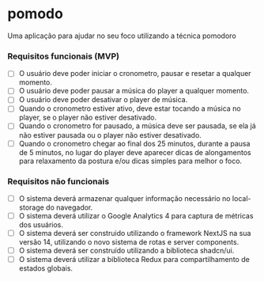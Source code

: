 # pomodo
Uma aplicação para ajudar no seu foco utilizando a técnica pomodoro

### Requisitos funcionais (MVP)
- [ ] O usuário deve poder iniciar o cronometro, pausar e resetar a qualquer momento.
- [ ] O usuário deve poder pausar a música do player a qualquer momento.
- [ ] O usuário deve poder desativar o player de música.
- [ ] Quando o cronometro estiver ativo, deve estar tocando a música no player, se o player não estiver desativado.
- [ ] Quando o cronometro for pausado, a música deve ser pausada, se ela já não estiver pausada ou o player não estiver desativado.
- [ ] Quando o cronometro chegar ao final dos 25 minutos, durante a pausa de 5 minutos, no lugar do player deve aparecer dicas de alongamentos para relaxamento da postura e/ou dicas simples para melhor o foco.

### Requisitos não funcionais
- [ ] O sistema deverá armazenar qualquer informação necessário no local-storage do navegador.
- [ ] O sistema deverá utilizar o Google Analytics 4 para captura de métricas dos usuários.
- [ ] O sistema deverá ser construido utilizando o framework NextJS na sua versão 14, utilizando o novo sistema de rotas e server components.
- [ ] O sistema deverá ser construído utilizando a biblioteca shadcn/ui.
- [ ] O sistema deverá utilizar a biblioteca Redux para compartilhamento de estados globais.
